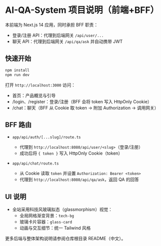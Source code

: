 # AI-QA-System 项目说明（前端+BFF）

本前端为 Next.js 14 应用，同时承担 BFF 职责：
- 登录/注册 API：代理到后端网关 `/api/user/...`
- 聊天 API：代理到后端网关 `/api/qa/ask` 并自动携带 JWT

## 快速开始

```bash
npm install
npm run dev
```

打开 `http://localhost:3000` 访问：
- 首页：产品概览与引导
- /login、/register：登录/注册（BFF 会将 token 写入 HttpOnly Cookie）
- /chat：聊天（BFF 从 Cookie 取 token → 附加 Authorization → 调用网关）

## BFF 路由

- `app/api/auth/[...slug]/route.ts`
  - 代理到 `http://localhost:8080/api/user/<slug>`（登录/注册）
  - 成功后将 `{ token }` 写入 HttpOnly Cookie（token）

- `app/api/chat/route.ts`
  - 从 Cookie 读取 `token` 并设置 `Authorization: Bearer <token>`
  - 代理到 `http://localhost:8080/api/qa/ask`，返回 QA 的回答

## UI 说明

- 全站采用科技风玻璃拟态（glassmorphism）视觉：
  - 全局网格渐变背景：`tech-bg`
  - 玻璃卡片容器：`glass-card`
  - 动画与交互细节：统一 Tailwind 风格

更多后端与整体架构说明请参阅仓库根目录 README（中文）。
